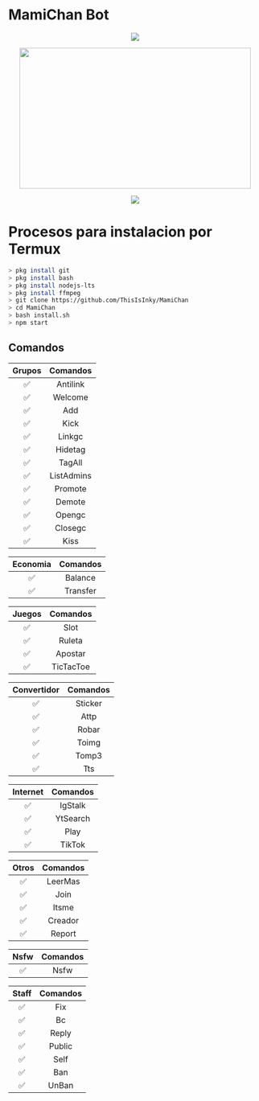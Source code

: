 # MamiChan Bot

<p align="center">
<a href="#"><img src="https://img.shields.io/badge/👾MamiChan | ThisIsInky👾-black?colorA=%23ff0000&colorB=%23000000&style=for-the-badge"></a>
</p>

<p align="center">
<img src="https://github.com/ThisIsInky/MamiChan/blob/main/media/image/menu.jpg" width="460" height="280"/>
</p>

<p align="center">
<a href="https://github.com/ThisIsInky"><img src="https://img.shields.io/badge/Author-ThisIsInky-red.svg?style=for-the-badge&logo=github"></a>
</p>

# Procesos para instalacion por Termux

```bash
> pkg install git
> pkg install bash
> pkg install nodejs-lts
> pkg install ffmpeg
> git clone https://github.com/ThisIsInky/MamiChan
> cd MamiChan
> bash install.sh
> npm start
```

## Comandos

|   Grupos   |   Comandos   |
| :-----------: | :--------------------------------: |
|   ✅   |   Antilink   |
|   ✅   |   Welcome   |
|   ✅   |   Add   |
|   ✅   |   Kick   |
|   ✅   |   Linkgc   |
|   ✅   |   Hidetag   |
|   ✅   |   TagAll   |
|   ✅   |   ListAdmins   |
|   ✅   |   Promote   |
|   ✅   |   Demote   |
|   ✅   |   Opengc   |
|   ✅   |   Closegc   |
|   ✅   |   Kiss   |

|   Economia   |   Comandos   |
| :-----------: | :--------------------------------: |
|   ✅   |   Balance   |
|   ✅   |   Transfer   |

|   Juegos   |   Comandos   |
| :-----------: | :--------------------------------: |
|   ✅   |   Slot   |
|   ✅   |   Ruleta   |
|   ✅   |   Apostar   |
|   ✅   |   TicTacToe   |

|   Convertidor   |   Comandos   |
| :-----------: | :--------------------------------: |
|   ✅   |   Sticker   |
|   ✅   |   Attp   |
|   ✅   |   Robar   |
|   ✅   |   Toimg   |
|   ✅   |   Tomp3   |
|   ✅   |   Tts   |

|   Internet   |   Comandos   |
| :-----------: | :--------------------------------: |
|   ✅   |   IgStalk   |
|   ✅   |   YtSearch   |
|   ✅   |   Play   |
|   ✅   |   TikTok   |

|   Otros   |   Comandos   |
| :-----------: | :--------------------------------: |
|   ✅   |   LeerMas   |
|   ✅   |   Join   |
|   ✅   |   Itsme   |
|   ✅   |   Creador   |
|   ✅   |   Report   |

|   Nsfw   |   Comandos   |
| :-----------: | :--------------------------------: |
|   ✅   |   Nsfw   |

|   Staff   |   Comandos   |
| :-----------: | :--------------------------------: |
|   ✅   |   Fix   |
|   ✅   |   Bc   |
|   ✅   |   Reply   |
|   ✅   |   Public   |
|   ✅   |   Self   |
|   ✅   |   Ban   |
|   ✅   |   UnBan   |
